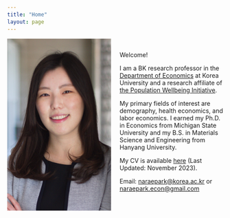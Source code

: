 ```yaml
---
title: "Home"
layout: page
---
```


<div style="display: flex; align-items: center;">
  <div style="flex: 1; width: 300px; height: 400px; overflow: hidden;">
    <img src="/assets/photos/naraepark_.jpeg" alt="profile" style="object-fit: cover; width: 100%; height: 100%;">
  </div>
  <div style="flex: 1; margin-left: 20px;">
Welcome! 

I am a BK research professor in the [Department of Economics](http://econ.korea.ac.kr/econ/) at Korea University and a research affiliate of [the Population Wellbeing Initiative](https://sites.utexas.edu/pwi/). 

My primary fields of interest are demography, health economics, and labor economics. I earned my Ph.D. in Economics from Michigan State University and my B.S. in Materials Science and Engineering from Hanyang University. 

My CV is available [here](assets/cv/cv_parkn.pdf) (Last Updated: November 2023).

Email: [naraepark@korea.ac.kr](mailto:naraepark@korea.ac.kr) or [naraepark.econ@gmail.com](mailto:naraepark.econ@gmail.com)</p>
  </div>
</div>

  
